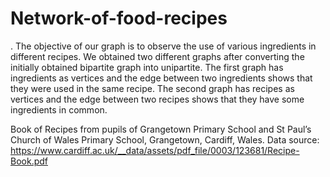 # Network-of-food-recipes
. The objective of our graph is to observe the use of various ingredients in different recipes. We obtained two different graphs after converting the initially obtained bipartite graph into unipartite.
The first graph has ingredients as vertices and the edge between two ingredients shows that they were used in the same recipe.
The second graph has recipes as vertices and the edge between two recipes shows that they have some ingredients in common.
 

Book of Recipes from pupils of Grangetown Primary School and St Paul’s Church of Wales Primary School, Grangetown, Cardiff, Wales.
Data source: https://www.cardiff.ac.uk/__data/assets/pdf_file/0003/123681/Recipe-Book.pdf
